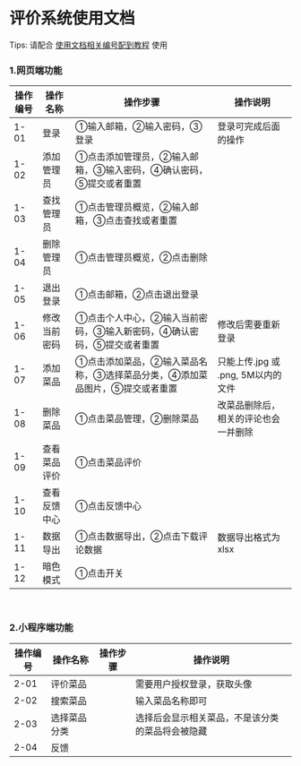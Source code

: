 
# 评价系统使用文档
Tips: 请配合 <u>使用文档相关编号配到教程</u> 使用


### 1.网页端功能
|  操作编号 | 操作名称  | 操作步骤 | 操作说明 |
| ------------ | ------------ | ------------ | ------------  |
| 1-01  | 登录  | ①输入邮箱，②输入密码，③登录 | 登录可完成后面的操作 |
| 1-02  | 添加管理员  | ①点击添加管理员，②输入邮箱，③输入密码，④确认密码，⑤提交或者重置 | |
| 1-03  | 查找管理员  | ①点击管理员概览，②输入邮箱，③点击查找或者重置  | |
| 1-04  | 删除管理员  | ①点击管理员概览，②点击删除 | |
| 1-05  | 退出登录  | ①点击邮箱，②点击退出登录 | |
| 1-06  | 修改当前密码  | ①点击个人中心，②输入当前密码，③输入新密码，④确认密码，⑤提交或者重置 | 修改后需要重新登录 |
| 1-07  | 添加菜品  | ①点击添加菜品，②输入菜品名称，③选择菜品分类，④添加菜品图片，⑤提交或者重置 | 只能上传.jpg 或 .png, 5M以内的文件 |
| 1-08  | 删除菜品  | ①点击菜品管理，②删除菜品 | 改菜品删除后，相关的评论也会一并删除 |
| 1-09  | 查看菜品评价  | ①点击菜品评价 | |
| 1-10  | 查看反馈中心  | ①点击反馈中心 |
| 1-11  | 数据导出  | ①点击数据导出，②点击下载评论数据 |数据导出格式为 xlsx |
| 1-12  | 暗色模式  | ①点击开关 | |

<br/>

### 2.小程序端功能
|  操作编号 | 操作名称  | 操作步骤 | 操作说明 |
| ------------ | ------------ | ------------ | ------------ |
| 2-01 | 评价菜品| |需要用户授权登录，获取头像 |
| 2-02 | 搜索菜品| |输入菜品名称即可 |
| 2-03 | 选择菜品分类| |选择后会显示相关菜品，不是该分类的菜品将会被隐藏 |
| 2-04 | 反馈|  |

<br/>
<!--stackedit_data:
eyJoaXN0b3J5IjpbLTQ5MjY5OTUxMiwxMTM3MTg2NzY4LDEzOT
YyMDY2MTQsMTc4MjkzMDg5Ml19
-->